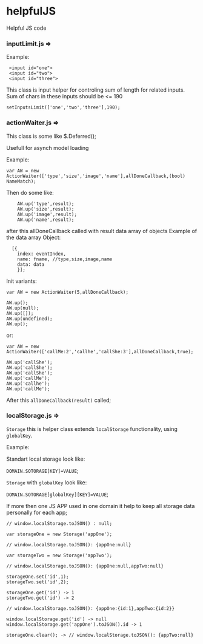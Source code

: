 # helpfulJS
Helpful JS code

### inputLimit.js =>

Example: 
  
 ```
  <input id="one">
  <input id="two">
  <input id="three">
  ```

This class is input helper for controling sum of length for related inputs.
Sum of chars in these inputs should be <= 190
  
  `setInputsLimit(['one','two','three'],190);`


### actionWaiter.js =>

This class is some like $.Deferred();

Usefull for asynch model loading

Example: 

``` 
var AW = new ActionWaiter(['type','size','image','name'],allDoneCallback,(bool) NameMatch);
```

Then do some like:

```	
	AW.up('type',result);
	AW.up('size',result);
	AW.up('image',result);
	AW.up('name',result);
```	

after this allDoneCallback called with result data array of objects
Example of the data array Object:

```	
  [{
    index: eventIndex,
    name: fname, //type,size,image,name
    data: data
	}];
```

Init variants:

```
var AW = new ActionWaiter(5,allDoneCallback);

AW.up(); 
AW.up(null); 
AW.up([]); 
AW.up(undefined); 
AW.up(); 

```
or: 
```
var AW = new ActionWaiter(['callMe:2','callhe','callShe:3'],allDoneCallback,true);

AW.up('callShe');
AW.up('callShe');
AW.up('callShe');
AW.up('callMe');
AW.up('callhe');
AW.up('callMe');
```

After this `allDoneCallback(result)` called;


### localStorage.js =>

`Storage` this is helper class extends `localStorage` functionality, using `globalKey`.

Example:

Standart local storage look like: 

`DOMAIN.SOTORAGE[KEY]=VALUE`;

`Storage` with `globalKey` look like:

`DOMAIN.SOTORAGE[globalKey][KEY]=VALUE`;

If more then one JS APP used in one domain it help to keep all storage data personally for each app;

```
// window.localStorage.toJSON() : null;

var storageOne = new Storage('appOne'); 

// window.localStorage.toJSON(): {appOne:null}

var storageTwo = new Storage('appTwo'); 

// window.localStorage.toJSON(): {appOne:null,appTwo:null}

storageOne.set('id',1);
storageTwo.set('id',2);

storageOne.get('id') -> 1
storageTwo.get('id') -> 2

// window.localStorage.toJSON(): {appOne:{id:1},appTwo:{id:2}}

window.localStorage.get('id') -> null
window.localStorage.get('appOne').toJSON().id -> 1

storageOne.clear(); -> // window.localStorage.toJSON(): {appTwo:null}

```
